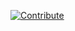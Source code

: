 [![Contribute](https://www.eclipse.org/che/contribute.svg)](https://che.prod-preview.openshift.io/f?url=https://raw.githubusercontent.com/ibuziuk/my-che-devfiles/master/wildfly-quickstart/devfile.yaml)
